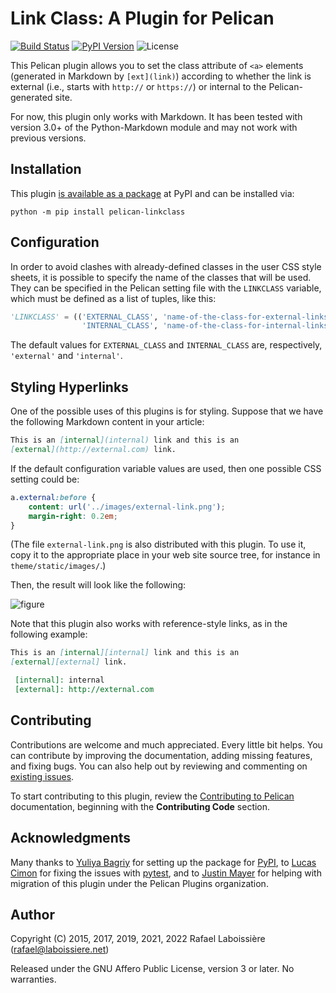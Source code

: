 Link Class: A Plugin for Pelican
================================

[![Build Status](https://img.shields.io/github/workflow/status/pelican-plugins/linkclass/build)](https://github.com/pelican-plugins/linkclass/actions)
[![PyPI Version](https://img.shields.io/pypi/v/pelican-linkclass)](https://pypi.org/project/pelican-linkclass/)
![License](https://img.shields.io/pypi/l/pelican-linkclass?color=blue)

This Pelican plugin allows you to set the class attribute of `<a>` elements
(generated in Markdown by `[ext](link)`) according to whether the link is
external (i.e., starts with `http://` or `https://`) or internal to the
Pelican-generated site.

For now, this plugin only works with Markdown. It has been tested with version
3.0+ of the Python-Markdown module and may not work with previous versions.

Installation
------------

This plugin [is available as a package](https://pypi.org/project/pelican-linkclass/)
at PyPI and can be installed via:

```
python -m pip install pelican-linkclass
```

Configuration
-------------

In order to avoid clashes with already-defined classes in the user CSS
style sheets, it is possible to specify the name of the classes that will
be used. They can be specified in the Pelican setting file with the
`LINKCLASS` variable, which must be defined as a list of tuples, like this:

```python
'LINKCLASS' = (('EXTERNAL_CLASS', 'name-of-the-class-for-external-links')
                'INTERNAL_CLASS', 'name-of-the-class-for-internal-links'))
```

The default values for `EXTERNAL_CLASS` and `INTERNAL_CLASS` are,
respectively, `'external'` and `'internal'`.

Styling Hyperlinks
------------------

One of the possible uses of this plugins is for styling. Suppose that we
have the following Markdown content in your article:

```markdown
This is an [internal](internal) link and this is an
[external](http://external.com) link.
```

If the default configuration variable values are used, then one possible
CSS setting could be:

```css
a.external:before {
    content: url('../images/external-link.png');
    margin-right: 0.2em;
}
```

(The file `external-link.png` is also distributed with this plugin. To use it,
copy it to the appropriate place in your web site source tree, for instance
in `theme/static/images/`.)

Then, the result will look like the following:

![figure](https://github.com/pelican-plugins/linkclass/raw/main/linkclass-example.png)

Note that this plugin also works with reference-style links, as in the
following example:

```markdown
This is an [internal][internal] link and this is an
[external][external] link.

 [internal]: internal
 [external]: http://external.com
```

Contributing
------------

Contributions are welcome and much appreciated. Every little bit helps. You can contribute by improving the documentation, adding missing features, and fixing bugs. You can also help out by reviewing and commenting on [existing issues][].

To start contributing to this plugin, review the [Contributing to Pelican][] documentation, beginning with the **Contributing Code** section.

[existing issues]: https://github.com/pelican-plugins/linkclass/issues
[Contributing to Pelican]: https://docs.getpelican.com/en/latest/contribute.html

Acknowledgments
---------------

Many thanks to [Yuliya Bagriy][] for setting up the package for [PyPI][], to [Lucas Cimon][] for fixing the issues with [pytest][], and to [Justin Mayer][] for helping with migration of this plugin under the Pelican Plugins organization.

[Yuliya Bagriy]: https://github.com/aviskase
[PyPI]: https://pypi.org/
[Lucas Cimon]: https://github.com/Lucas-C
[pytest]: https://pytest.org/
[Justin Mayer]: https://github.com/justinmayer

Author
------

Copyright (C) 2015, 2017, 2019, 2021, 2022  Rafael Laboissière (<rafael@laboissiere.net>)

Released under the GNU Affero Public License, version 3 or later. No warranties.
